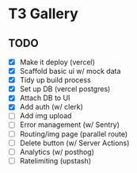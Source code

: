 # T3 Gallery

## TODO

- [x] Make it deploy (vercel)
- [x] Scaffold basic ui w/ mock data
- [x] Tidy up build process
- [x] Set up DB (vercel postgres)
- [x] Attach DB to UI
- [x] Add auth (w/ clerk)
- [ ] Add img upload
- [ ] Error management (w/ Sentry)
- [ ] Routing/img page (parallel route)
- [ ] Delete button (w/ Server Actions)
- [ ] Analytics (w/ posthog)
- [ ] Ratelimiting (upstash)
